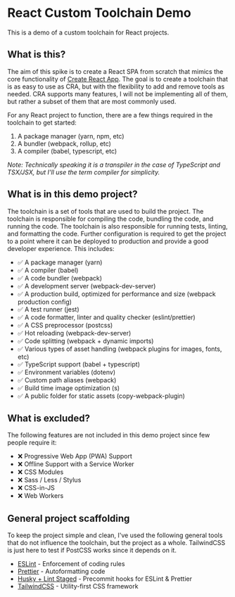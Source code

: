 # React Custom Toolchain Demo

This is a demo of a custom toolchain for React projects.

## What is this?

The aim of this spike is to create a React SPA from scratch that mimics the core functionality of [Create React App](https://create-react-app.dev/).
The goal is to create a toolchain that is as easy to use as CRA, but with the flexibility to add and remove tools as needed.
CRA supports many features, I will not be implementing all of them, but rather a subset of them that are most commonly used.

For any React project to function, there are a few things required in the toolchain to get started:

1. A package manager (yarn, npm, etc)
2. A bundler (webpack, rollup, etc)
3. A compiler (babel, typescript, etc)

_Note: Technically speaking it is a transpiler in the case of TypeScript and TSX/JSX, but I'll use the term compiler for simplicity._

## What is in this demo project?

The toolchain is a set of tools that are used to build the project. The toolchain is responsible for compiling the code, bundling the code, and running the code. The toolchain is also responsible for running tests, linting, and formatting the code.
Further configuration is required to get the project to a point where it can be deployed to production and provide a good developer experience. This includes:

- ✅ A package manager (yarn)
- ✅ A compiler (babel)
- ✅ A code bundler (webpack)
- ✅ A development server (webpack-dev-server)
- ✅ A production build, optimized for performance and size (webpack production config)
- ✅ A test runner (jest)
- ✅ A code formatter, linter and quality checker (eslint/prettier)
- ✅ A CSS preprocessor (postcss)
- ✅ Hot reloading (webpack-dev-server)
- ✅ Code splitting (webpack + dynamic imports)
- ✅ Various types of asset handling (webpack plugins for images, fonts, etc)
- ✅ TypeScript support (babel + typescript)
- ✅ Environment variables (dotenv)
- ✅ Custom path aliases (webpack)
- ✅ Build time image optimization (s)
- ✅ A public folder for static assets (copy-webpack-plugin)

## What is excluded?

The following features are not included in this demo project since few people require it:

- ❌ Progressive Web App (PWA) Support
- ❌ Offline Support with a Service Worker
- ❌ CSS Modules
- ❌ Sass / Less / Stylus
- ❌ CSS-in-JS
- ❌ Web Workers

## General project scaffolding

To keep the project simple and clean, I've used the following general tools that do not influence the
toolchain, but the project as a whole. TailwindCSS is just here to test if PostCSS works since it depends on it.

- [ESLint](https://eslint.org/) - Enforcement of coding rules
- [Prettier](https://prettier.io/) - Autoformatting code
- [Husky + Lint Staged](https://prettier.io/docs/en/precommit.html) - Precommit hooks for ESLint & Prettier
- [TailwindCSS](https://tailwindcss.com/) - Utility-first CSS framework
